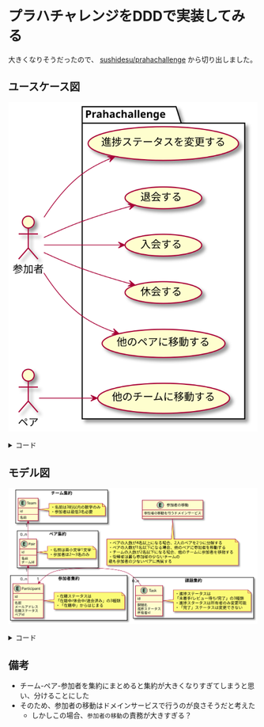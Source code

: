 # プラハチャレンジをDDDで実装してみる

大きくなりそうだったので、 [sushidesu/prahachallenge](https://github.com/sushidesu/prahachallenge) から切り出しました。

## ユースケース図

![usecase](docs/usecase.svg)

<details><summary>コード</summary>

```plantuml
left to right direction

actor 参加者 as participant

actor ペア as pair

' actor チーム as team

package Prahachallenge {
  usecase "進捗ステータスを変更する" as change_task_status
  usecase "退会する" as leave
  usecase "入会する" as enter
  usecase "休会する" as recess
  usecase "他のペアに移動する" as move_pair

  usecase "他のチームに移動する" as move_team
}

participant --> change_task_status
participant --> leave
participant --> enter
participant --> recess
participant --> move_pair

pair --> move_team
```
</details>

## モデル図

![model](docs/model.svg)

<details><summary>コード</summary>

```plantuml

entity 参加者の移動 {
  参加者の移動を行うドメインサービス
}
note bottom
・ペアの人数が4名以上になる場合、2人のペアを2つに分解する
・ペアの人数が1名以下になる場合、他のペアに参加者を移動する
・チームの人数が2名以下になる場合、他のチームに参加者を移動する
・復帰者は最も参加者の少ないチームの
最も参加者の少ないペアに所属する
end note

rectangle チーム集約 {
  entity Team {
    id
    ---
    名前
  }
  note right of Team
  ・名前は3桁以内の数字のみ
  ・参加者は最低3名必要
  end note
}

rectangle ペア集約 {
  entity Pair {
    id
    ---
    名前
    チームid
  }
  note right of Pair
  ・名前は英小文字1文字
  ・参加者は2〜3名のみ
  end note
}

rectangle 参加者集約 {
  entity Participant {
    id
    ---
    名前
    メールアドレス
    在籍ステータス
    ペアid
  }
  note right of Participant
  ・在籍ステータスは
  「在籍中/休会中/退会済み」の3種類
  ・「在籍中」からはじまる
  end note
}

rectangle 課題集約 {
  entity Task {
    id
    ---
    課題名
    進捗ステータス
    所有者id
  }
  note right of Task
  ・進捗ステータスは
  「未着手/レビュー待ち/完了」の3種類
  ・進捗スタータスは所有者のみ変更可能
  ・「完了」ステータスは変更できない
  end note
}

Team "1" <-- "0..n" Pair
Pair "1" <-- "0..n" Participant
Participant "1" <- "0..n" Task
```
</details>

## 備考

- チーム-ペア-参加者を集約にまとめると集約が大きくなりすぎてしまうと思い、分けることにした
- そのため、参加者の移動はドメインサービスで行うのが良さそうだと考えた
  - しかしこの場合、`参加者の移動`の責務が大きすぎる？
